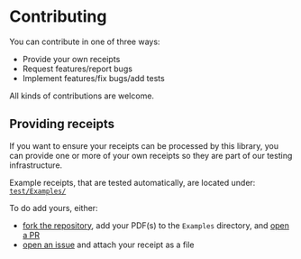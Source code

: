 ﻿# Contributing

You can contribute in one of three ways:

* Provide your own receipts
* Request features/report bugs
* Implement features/fix bugs/add tests

All kinds of contributions are welcome.

## Providing receipts

If you want to ensure your receipts can be processed by this library, you can provide one or more of your own receipts
so they are part of our testing infrastructure.

Example receipts, that are tested automatically, are located under: [`test/Examples/`](./test/Examples)

To do add yours, either:

* [fork the repository], add your PDF(s) to the `Examples` directory, and [open a PR]
* [open an issue] and attach your receipt as a file



[fork the repository]: https://github.com/ricardoboss/REBoP/fork
[open a PR]: https://github.com/ricardoboss/REBoP/compare
[open an issue]: https://github.com/ricardoboss/REBoP/issues/new

